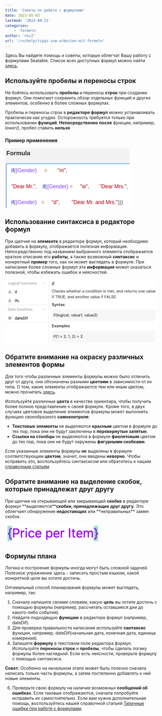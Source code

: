 ```yaml
---
title: 'Советы по работе с формулами'
date: 2023-05-03
lastmod: '2023-09-21'
categories:
    - 'formeln'
author: 'nsc2'
url: '/ru/help/tipps-zum-arbeiten-mit-formeln'
---
```


Здесь Вы найдете помощь и советы, которые облегчат Вашу работу с формулами Seatable. Список всех доступных формул можно найти [здесь](https://seatable.io/ru/docs/formeln/formelreferenz/).

## Используйте пробелы и переносы строк

Не бойтесь использовать **пробелы** и переносы **строк** при создании формул. Они помогают сохранить обзор отдельных функций и других элементов, особенно в более сложных формулах.

Пробелы и переносы строк в **редакторе формул** можно устанавливать практически как угодно. Осторожность требуется только при использовании **функций**. **Непосредственно** **после** функции, например, _lower()_, пробел ставить **нельзя**.

### Пример применения

![Пробелы и переносы строк могут быть установлены практически произвольно в мастере формул. Единственным исключением являются функции.](images/benutzen-Sie-leerzeichen-und-spaltenumbrueche.png)

## Использование синтаксиса в редакторе формул

При щелчке на **элементе** в редакторе формул, который необходимо добавить в формулу, отображается полезная информация. Непосредственно под названием выбранного элемента отображается краткое описание его **работы**, а также возможный **синтаксис** и конкретный **пример** того, как он может выглядеть в формуле. При написании более сложных формул эта **информация** может оказаться полезной, чтобы избежать ошибок и неясностей.

![Информация об элементе в мастере формул](images/Informationen-zu-einem-Element.png)

## Обратите внимание на окраску различных элементов формы

Для того чтобы различные элементы формулы можно было отличить друг от друга, они обозначены разными **цветами** в зависимости от их типа. О том, какие элементы отображаются тем или иным цветом, можно прочитать [здесь](https://seatable.io/ru/docs/formeln/grundlagen-von-seatable-formeln/#klare-farbsprache-zur-orientierung).

Используйте различные **цвета** в качестве ориентира, чтобы получить более полное представление о своей формуле. Кроме того, в двух случаях цветовое выделение элементов формулы может выполнять функцию своеобразного **самоконтроля**:

- **Текстовые элементы** не выделяются **красным** цветом в формуле до тех пор, пока они не будут заключены в **перевернутые запятые**.
- **Ссылки на столбцы** не выделяются в формуле **фиолетовым** цветом до тех пор, пока они не будут окружены **фигурными скобками**.

Если указанные элементы формулы **не** выделены в формуле соответствующим **цветом**, значит, они введены **неверно**. Чтобы исправить это, воспользуйтесь синтаксисом или обратитесь к нашим [справочным статьям](https://seatable.io/ru/docs-category/formeln/).

## Обратите внимание на выделение скобок, которые принадлежат друг другу

При щелчке на открывающей или закрывающей **скобке** в редакторе формул **выделяются\*\***скобки, принадлежащие друг другу**. Это облегчает обнаружение **недостающих** или **неправильных\*\* замен скобок.

![Открывающие и закрывающие скобки всегда выделяются в редакторе формул](images/example-brackets.png)

## Формулы плана

Логика и построение формулы иногда могут быть сложной задачей. Полезное упражнение здесь - записать простым языком, какой конкретной цели вы хотите достичь.

Оптимальный способ планирования формулы может выглядеть, например, так:

1. Сначала напишите своими словами, какую **цель** вы хотите достичь с помощью формулы (например, рассчитать оставшиеся дни до какого-либо события).
2. Найдите подходящую **функцию** в редакторе формул (например, dateDif).
3. Для проверки правильности написания используйте **синтаксис** функции, например, dateDif(начальная дата, конечная дата, единица измерения).
4. Запишите **формулу** в текстовом поле редактора формул. Используйте **переносы строк** и **пробелы**, чтобы сделать логику формулы более наглядной. Если есть неясности, проверьте формулу с помощью синтаксиса.

**Совет**: Особенно на начальном этапе может быть полезно сначала написать только часть формулы, а затем постепенно добавлять к ней новые элементы.

6. Проверьте свою формулу на наличие возможных **сообщений об ошибках**. Если таковые отображаются, сначала попробуйте исправить их самостоятельно. Если вам нужна дополнительная помощь, воспользуйтесь нашей справочной статьей [Типичные ошибки при работе с формулами](https://seatable.io/ru/docs/formeln/typische-fehler-beim-arbeiten-mit-formeln/).
